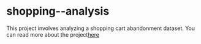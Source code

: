 # shopping--analysis
This project involves analyzing a shopping cart abandonment dataset. You can read more about the project[here]([url](https://medium.com/@aopiyo28/shopping-cart-analysis-project-5e2f85bc8914))
